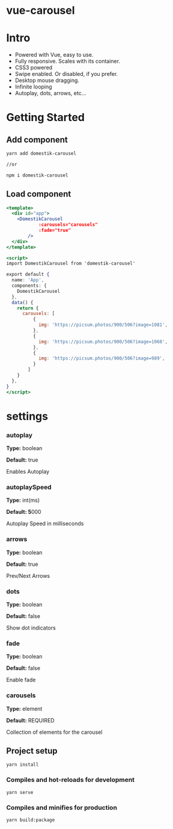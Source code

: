# vue-carousel

# Intro

- Powered with Vue, easy to use.
- Fully responsive. Scales with its container.
- CSS3 powered
- Swipe enabled. Or disabled, if you prefer.
- Desktop mouse dragging.
- Infinite looping
- Autoplay, dots, arrows, etc...

# Getting Started

## Add component

```bash
yarn add domestik-carousel

//or

npm i domestik-carousel
```

## Load component

```jsx
<template>
  <div id="app">
    <DomestikCarousel 
			:carousels="carousels" 
			:fade="true"
		/>
  </div>
</template>

<script>
import DomestikCarousel from 'domestik-carousel'

export default {
  name: 'App',
  components: {
    DomestikCarousel
  },
  data() {
    return {
      carousels: [
          {
            img: 'https://picsum.photos/900/506?image=1081',
          },
          {
            img: 'https://picsum.photos/900/506?image=1068',
          },
          {
            img: 'https://picsum.photos/900/506?image=989',
          }
        ]
    }
  },
}
</script>
```

# settings

### autoplay

**Type:** boolean

**Default:** true

Enables Autoplay

### autoplaySpeed

**Type:** int(ms)

**Default: 5**000

Autoplay Speed in milliseconds

### arrows

**Type:** boolean

**Default:** true

Prev/Next Arrows

### dots

**Type:** boolean

**Default:** false

Show dot indicators

### fade

**Type:** boolean

**Default:** false

Enable fade

### carousels

**Type:** element

**Default:** REQUIRED

Collection of elements for the carousel


## Project setup
```
yarn install
```

### Compiles and hot-reloads for development
```
yarn serve
```

### Compiles and minifies for production
```
yarn build:package
```
